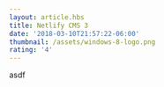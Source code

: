 ```yaml
---
layout: article.hbs
title: Netlify CMS 3
date: '2018-03-10T21:57:22-06:00'
thumbnail: /assets/windows-8-logo.png
rating: '4'
---
```

asdf
